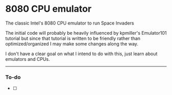 # 8080 CPU emulator

The classic Intel's 8080 CPU emulator to run Space Invaders

The initial code will probably be heavily influenced by kpmiller's Emulator101
tutorial but since that tutorial is written to be friendly rather than 
optimized/organized I may make some changes along the way.

I don't have a clear goal on what I intend to do with this, just learn about
emulators and CPUs.

---

### To-do 

- [ ]